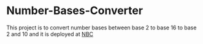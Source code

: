 # Number-Bases-Converter
This project is to convert number bases between base 2 to base 16 to base 2 and 10
and it is deployed at [NBC](forster112.github.io/Number-Bases-Converter)
